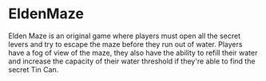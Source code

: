 # EldenMaze
Elden Maze is an original game where players must open all the secret levers and try to escape the maze before they run out of water. Players have a fog of view of the maze, they also have the ability to refill their water and increase the capacity of their water threshold if they're able to find the secret Tin Can.
